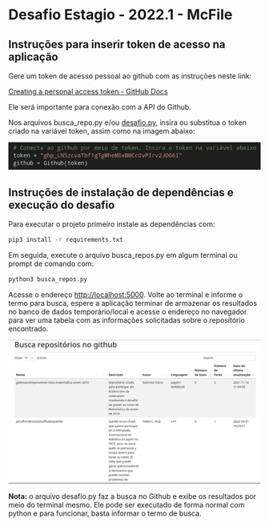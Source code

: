 # Desafio Estagio - 2022.1 - McFile

## Instruções para inserir token de acesso na aplicação

Gere um token de acesso pessoal ao github com as instruções neste link:

[Creating a personal access token - GitHub Docs](https://docs.github.com/en/enterprise-server@3.4/authentication/keeping-your-account-and-data-secure/creating-a-personal-access-token)

Ele será importante para conexão com a API do Github.

Nos arquivos busca_repo.py e/ou [desafio.py](http://desafio.py), insira ou substitua o token criado na variável token, assim como na imagem abaixo:

![Untitled](acess_token.png)

## Instruções de instalação de dependências e execução do desafio

Para executar o projeto primeiro instale as dependências com:

```bash
pip3 install -r requirements.txt
```

Em seguida, execute o arquivo busca_repos.py em algum terminal ou prompt de comando com:

```bash
python3 busca_repos.py
```

Acesse o endereço [http://localhost:5000](http://localhost:5000). Volte ao terminal e informe o termo para busca, espere a aplicação terminar de armazenar os resultados no banco de dados temporário/local e acesse o endereço no navegador para ver uma tabela com as informações solicitadas sobre o repositório encontrado.

![example.png](example.png)

**Nota:** o arquivo desafio.py faz a busca no Github e exibe os resultados por meio do terminal mesmo. Ele pode ser executado de forma normal com python e para funcionar, basta informar o termo de busca.